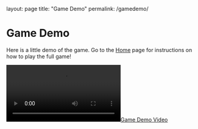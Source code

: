 layout: page
title: "Game Demo"
permalink: /gamedemo/

# Game Demo

Here is a little demo of the game. Go to the [Home](https://mcardos.github.io/project-3-healthfy/) page for instructions on how to play the full game!

[![Game Demo Video](Pictures/IMG-7850.mov)](Pictures/IMG-7850.mov)
